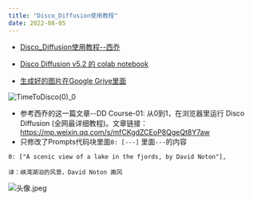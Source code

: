 ```yaml
---
title: "Disco_Diffusion使用教程"
date: 2022-08-05
---
```


- [Disco_Diffusion使用教程--西乔](https://mp.weixin.qq.com/s/mfCKgdZCEoP8QgeQt8Y7aw)

- [Disco Diffusion v5.2 的 colab notebook](https://colab.research.google.com/github/alembics/disco-diffusion/blob/main/Disco_Diffusion.ipynb)

- [生成好的图片在Google Grive里面](https://drive.google.com/drive/my-drive)

![TimeToDisco(0)_0](https://tva1.sinaimg.cn/large/e6c9d24egy1h33i8c617dj20zk0lc443.jpg)

- 参考西乔的这一篇文章--DD Course-01: 从0到1，在浏览器里运行 Disco Diffusion (全网最详细教程)。文章链接：https://mp.weixin.qq.com/s/mfCKgdZCEoP8QgeQt8Y7aw
- 只修改了Prompts代码块里面`0: [---]` 里面`---`的内容 

```text
0: ["A scenic view of a lake in the fjords, by David Noton"],

译：峡湾湖泊的风景，David Noton 画风
```

![头像.jpeg](https://s2.loli.net/2022/08/02/Gq7rQTuhWFPUANm.jpg)



